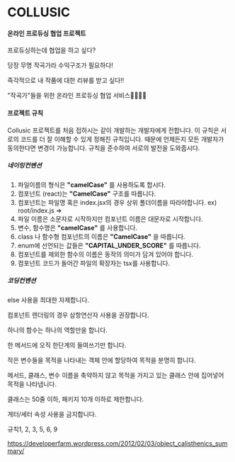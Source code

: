 # COLLUSIC

#### 온라인 프로듀싱 협업 프로젝트

프로듀싱하는데 협업을 하고 싶다?

당장 무명 작곡가라 수익구조가 필요하다!

즉각적으로 내 작품에 대한 리뷰를 받고 싶다!!

"작곡가"들을 위한 온라인 프로듀싱 협업 서비스🎤🎶🎸🎹



#### 프로젝트 규칙

Collusic 프로젝트를 처음 접하시는 같이 개발하는 개발자에게 전합니다. 이 규칙은 서로의 코드를 더 잘 이해할 수 있게 정해진 규칙입니다. 때문에 언제든지 모든 개발자가 동의한다면 변경이 가능합니다. 규칙을 준수하여 서로의 발전을 도와줍시다.

##### 네이밍컨벤션

1. 파일이름의 형식은 **"camelCase"** 를 사용하도록 합시다.
2. 컴포넌트 (react)는 **"CamelCase"** 구조를 따릅니다.
3. 컴포넌트는 파일명 혹은 index.jsx의 경우 상위 폴더이름을 따라야합니다. ex) root/index.js =>
4. 파일 이름은 소문자로 시작하지만 컴포넌트 이름은 대문자로 시작합니다.
5. 변수, 함수명은 **"camelCase"** 를 사용합니다.
6. class 나 함수형 컴포넌트의 이름은 **"CamelCase"** 을 따릅니다.
7. enum에 선언되는 값들은 **"CAPITAL_UNDER_SCORE"** 를 따릅니다.
8. 컴포넌트를 제외한 함수의 이름은 동작의 의미가 담겨 있어야 합니다.
9. 컴포넌트 코드가 들어간 파일의 확장자는 tsx를 사용합니다.



##### 코딩컨벤션

else 사용을 최대한 자제합니다.

컴포넌트 렌더링의 경우 삼항연산자 사용을 권장합니다.

하나의 함수는 하나의 역할만을 합니다.

한 메서드에 오직 한단계의 들여쓰기만 합니다.

작은 변수들을 목적을 나타내는 객체 안에 할당하여 목적을 분명히 합니다.

메서드, 클래스, 변수 이름을 축약하지 않고 목적을 가지고 있는 클래스 안에 집어넣어 목적을 나타냅니다.

클래스는 50줄 이하, 패키지 10개 이하로 제한합니다.

게터/세터 속성 사용을 금지합니다.



규칙1, 2, 3, 5, 6, 9

https://developerfarm.wordpress.com/2012/02/03/object_calisthenics_summary/